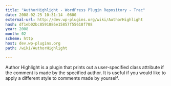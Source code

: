```yaml
---
title: "AuthorHighlight - WordPress Plugin Repository - Trac"
date: 2008-02-25 10:31:14 -0600
external-url: http://dev.wp-plugins.org/wiki/AuthorHighlight
hash: df1eb02bc8591886e15857f55618f708
year: 2008
month: 02
scheme: http
host: dev.wp-plugins.org
path: /wiki/AuthorHighlight

---
```


Author Highlight is a plugin that prints out a user-specified class attribute if the comment is made by the specified author. It is useful if you would like to apply a different style to comments made by yourself.
